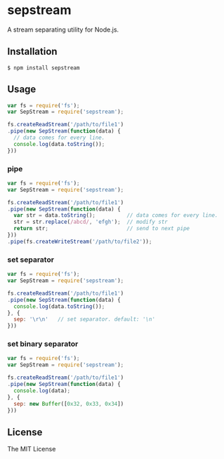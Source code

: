 # sepstream

A stream separating utility for Node.js.

## Installation

    $ npm install sepstream

## Usage
```js
var fs = require('fs');
var SepStream = require('sepstream');

fs.createReadStream('/path/to/file1')
.pipe(new SepStream(function(data) {
  // data comes for every line.
  console.log(data.toString());
}))
```

### pipe
```js
var fs = require('fs');
var SepStream = require('sepstream');

fs.createReadStream('/path/to/file1')
.pipe(new SepStream(function(data) {
  var str = data.toString();          // data comes for every line.
  str = str.replace(/abcd/, 'efgh');  // modify str
  return str;                         // send to next pipe
}))
.pipe(fs.createWriteStream('/path/to/file2'));
```

### set separator
```js
var fs = require('fs');
var SepStream = require('sepstream');

fs.createReadStream('/path/to/file1')
.pipe(new SepStream(function(data) {
  console.log(data.toString());
}, {
  sep: '\r\n'   // set separator. default: '\n'
}))
```

### set binary separator
```js
var fs = require('fs');
var SepStream = require('sepstream');

fs.createReadStream('/path/to/file1')
.pipe(new SepStream(function(data) {
  console.log(data);
}, {
  sep: new Buffer([0x32, 0x33, 0x34])
}))
```

## License

The MIT License

